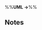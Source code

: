 <link rel="stylesheet" href="{{baseUrl}}/css/textbook.css">

<div class="website-content" id="all">

%%**UML →**%%

## Notes

<div id="main">

<include src="notes/embed.md" boilerplate  />
<include src="constraints/embed.md" boilerplate  />

</div>

</div>
